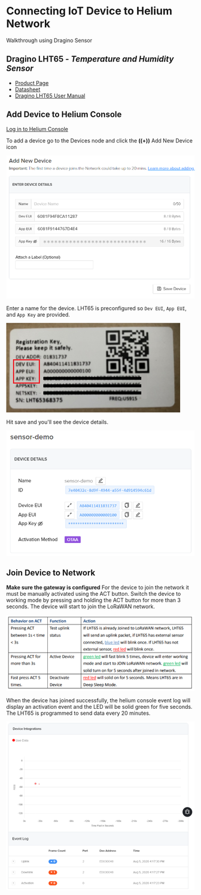 # Connecting IoT Device to Helium Network
Walkthrough using Dragino Sensor
## Dragino LHT65 - _Temperature and Humidity Sensor_
- [Product Page][Pp]
- [Datasheet][Ds]
- [Dragino LHT65 User Manual][Manual]

## Add Device to Helium Console

 [Log in to Helium Console][helium]

 To add a device go to the Devices node and click the **((+))** Add New Device icon
 
 ![add device](https://github.com/medsourjalehman/heliumdoc/blob/main/create%20device%20images/add%20device.PNG)
 
 Enter a name for the device. LHT65 is preconfigured so `Dev EUI`, `App EUI`, and `App Key` are provided. 
 
 ![configured keys](https://github.com/medsourjalehman/heliumdoc/blob/main/create%20device%20images/Registration%20Key.png)
 
 Hit save and you'll see the device details. 
 
 ![device demo details](https://github.com/medsourjalehman/heliumdoc/blob/main/create%20device%20images/sensor%20demo.PNG)
 
 
## Join Device to Network

**Make sure the gateway is configured**
For the device to join the network it must be manually activated using the ACT button. Switch the device to working mode by pressing and holding the ACT button for more than 3 seconds. The device will start to join the LoRaWAN network.

![operating](https://github.com/medsourjalehman/heliumdoc/blob/main/create%20device%20images/join%20device.PNG)

When the device has joined successfully, the helium console event log will display an activation event and the LED will be solid green for five seconds. The LHT65 is programmed to send data every 20 minutes. 

![console events](https://github.com/medsourjalehman/heliumdoc/blob/main/create%20device%20images/event%20lot.PNG)


   [Pp]: <https://www.dragino.com/products/temperature-humidity-sensor/item/151-lht65.html>
   [Ds]: <https://www.dragino.com/downloads/index.php?dir=LHT65/>
   [Manual]: <(https://www.dragino.com/downloads/downloads/LHT65/UserManual/LHT65_Temperature_Humidity_Sensor_UserManual_v1.3.pdf)>
   
   [helium]: <https://console.helium.com/>
   
   
